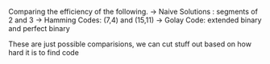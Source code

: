 Comparing the efficiency of the following.
-> Naive Solutions : segments of 2 and 3 
-> Hamming Codes:  (7,4) and (15,11) 
-> Golay Code: extended binary and perfect binary

These are just possible comparisions, we can cut stuff out based on how hard it is to find code 
